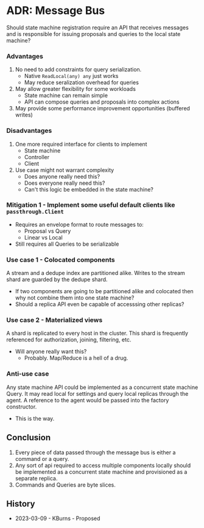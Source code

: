 # ADR: Message Bus

Should state machine registration require an API that receives messages and is responsible for issuing proposals and queries to the local state machine?

### Advantages

1. No need to add constraints for query serialization.
    - Native `ReadLocal(any) any` just works
    - May reduce seralization overhead for queries
2. May allow greater flexibility for some workloads
    - State machine can remain simple
    - API can compose queries and proposals into complex actions
3. May provide some performance improvement opportunities (buffered writes)

### Disadvantages

1. One more required interface for clients to implement
    - State machine
    - Controller
    - Client
2. Use case might not warrant complexity
    - Does anyone really need this?
    - Does everyone really need this?
    - Can't this logic be embedded in the state machine?

### Mitigation 1 - Implement some useful default clients like `passthrough.Client`
- Requires an envelope format to route messages to:
    - Proposal vs Query
    - Linear vs Local
- Still requires all Queries to be serializable

### Use case 1 - Colocated components

A stream and a dedupe index are partitioned alike. Writes to the stream shard are guarded by the dedupe shard.

- If two components are going to be partitioned alike and colocated then why not combine them into one state machine?
- Should a replica API even be capable of accesssing other replicas?

### Use case 2 - Materialized views

A shard is replicated to every host in the cluster. This shard is frequently referenced for authorization, joining, filtering, etc.

- Will anyone really want this?
    - Probably. Map/Reduce is a hell of a drug.

### Anti-use case

Any state machine API could be implemented as a concurrent state machine Query.
It may read local for settings and query local replicas through the agent.
A reference to the agent would be passed into the factory constructor.

- This is the way.

## Conclusion

1. Every piece of data passed through the message bus is either a command or a query.
2. Any sort of api required to access multiple components locally should be implemented as a concurrent state machine and provisioned as a separate replica.
3. Commands and Queries are byte slices.

## History

- 2023-03-09 - KBurns - Proposed
